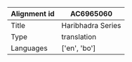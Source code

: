 |Alignment id | AC6965060
| --- | --- 
|Title | Haribhadra Series 
|Type | translation
|Languages | ['en', 'bo']
